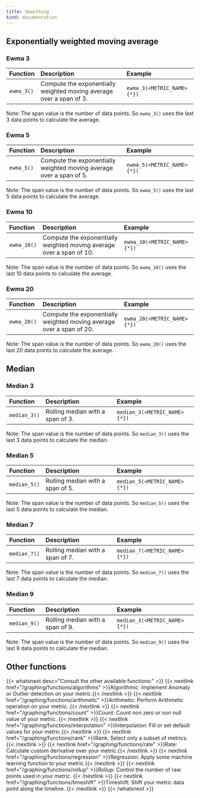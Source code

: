 ```yaml
---
title: Smoothing
kind: documentation
---
```


## Exponentially weighted moving average

### Ewma 3

| Function   | Description                                                         | Example                    |
| :----      | :-------                                                            | :---------                 |
| `ewma_3()` | Compute the exponentially weighted moving average over a span of 3. | `ewma_3(<METRIC_NAME>{*})` |

Note: The span value is the number of data points. So `ewma_3()` uses the last 3 data points to calculate the average.

### Ewma 5

| Function   | Description                                                         | Example                    |
| :----      | :-------                                                            | :---------                 |
| `ewma_5()` | Compute the exponentially weighted moving average over a span of 5. | `ewma_5(<METRIC_NAME>{*})` |


Note: The span value is the number of data points. So `ewma_5()` uses the last 5 data points to calculate the average.

### Ewma 10

| Function    | Description                                                          | Example                     |
| :----       | :-------                                                             | :---------                  |
| `ewma_10()` | Compute the exponentially weighted moving average over a span of 10. | `ewma_10(<METRIC_NAME>{*})` |

Note: The span value is the number of data points. So `ewma_10()` uses the last 10 data points to calculate the average.

### Ewma 20

| Function    | Description                                                          | Example                     |
| :----       | :-------                                                             | :---------                  |
| `ewma_20()` | Compute the exponentially weighted moving average over a span of 20. | `ewma_20(<METRIC_NAME>{*})` |

Note: The span value is the number of data points. So `ewma_20()` uses the last 20 data points to calculate the average.

## Median 

### Median 3

| Function     | Description                      | Example                      |
| :----        | :-------                         | :---------                   |
| `median_3()` | Rolling median with a span of 3. | `median_3(<METRIC_NAME>{*})` |

Note: The span value is the number of data points. So `median_3()` uses the last 3 data points to calculate the median.

### Median 5

| Function     | Description                      | Example                      |
| :----        | :-------                         | :---------                   |
| `median_5()` | Rolling median with a span of 5. | `median_5(<METRIC_NAME>{*})` |

Note: The span value is the number of data points. So `median_5()` uses the last 5 data points to calculate the median.

### Median 7

| Function     | Description                      | Example                      |
| :----        | :-------                         | :---------                   |
| `median_7()` | Rolling median with a span of 7. | `median_7(<METRIC_NAME>{*})` |

Note: The span value is the number of data points. So `median_7()` uses the last 7 data points to calculate the median.

### Median 9

| Function     | Description                      | Example                      |
| :----        | :-------                         | :---------                   |
| `median_9()` | Rolling median with a span of 9. | `median_3(<METRIC_NAME>{*})` |

Note: The span value is the number of data points. So `median_9()` uses the last 9 data points to calculate the median.

## Other functions

{{< whatsnext desc="Consult the other available functions:" >}}
    {{< nextlink href="/graphing/functions/algorithms" >}}Algorithmic: Implement Anomaly or Outlier detection on your metric.{{< /nextlink >}}
    {{< nextlink href="/graphing/functions/arithmetic" >}}Arithmetic: Perform Arithmetic operation on your metric.  {{< /nextlink >}}
    {{< nextlink href="/graphing/functions/count" >}}Count: Count non zero or non null value of your metric. {{< /nextlink >}}
    {{< nextlink href="/graphing/functions/interpolation" >}}Interpolation: Fill or set default values for your metric.{{< /nextlink >}}
    {{< nextlink href="/graphing/functions/rank" >}}Rank: Select only a subset of metrics. {{< /nextlink >}}
    {{< nextlink href="/graphing/functions/rate" >}}Rate: Calculate custom derivative over your metric.{{< /nextlink >}}
    {{< nextlink href="/graphing/functions/regression" >}}Regression: Apply some machine learning function to your metric.{{< /nextlink >}}
    {{< nextlink href="/graphing/functions/rollup" >}}Rollup: Control the number of raw points used in your metric. {{< /nextlink >}}
    {{< nextlink href="/graphing/functions/timeshift" >}}Timeshift: Shift your metric data point along the timeline. {{< /nextlink >}}
{{< /whatsnext >}}